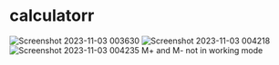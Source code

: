 # calculatorr
![Screenshot 2023-11-03 003630](https://github.com/v1shwaj1th/calculatorr/assets/133970712/a6ef5a10-a368-4abd-95cf-2d4aec487f9b)
![Screenshot 2023-11-03 004218](https://github.com/v1shwaj1th/calculatorr/assets/133970712/aa822dde-5333-4a71-9a58-ec2f4c1d6819)
![Screenshot 2023-11-03 004235](https://github.com/v1shwaj1th/calculatorr/assets/133970712/0c82b1ed-bde8-4a81-a7b4-9217257656a8)
M+ and M- not in working mode
